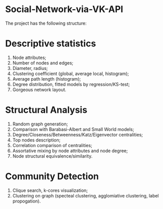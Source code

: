 # Social-Network-via-VK-API


The project has the following structure:
# Descriptive statistics

1. Node attributes;
2. Number of nodes and edges;
3. Diameter, radius;
4. Clustering coefficient (global, average local, histogram);
5. Average path length (histogram);
6. Degree distribution, fitted models by regression/KS-test;
7. Gorgeous network layout. 

# Structural Analysis
1. Random graph generation;
2. Comparison with Barabasi-Albert and Small World models;
3. Degree/Closeness/Betweenness/Katz/Eigenvector centralities;
4. Top nodes description;
5. Correlation comparison of centralities;
6. Assortative mixing by node attributes and node degree;
7. Node structural equivalence/similarity.


# Community Detection

1. Clique search, k-cores visualization;
2. Clustering on graph (specteal clustering, agglomiative clustering, label propogation).
